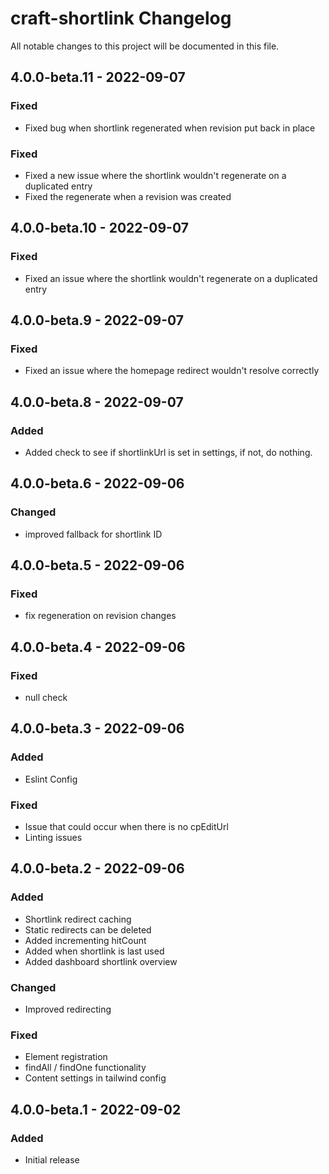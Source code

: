 # craft-shortlink Changelog

All notable changes to this project will be documented in this file.

## 4.0.0-beta.11 - 2022-09-07

### Fixed
- Fixed bug when shortlink regenerated when revision put back in place

### Fixed
- Fixed a new issue where the shortlink wouldn't regenerate on a duplicated entry
- Fixed the regenerate when a revision was created

## 4.0.0-beta.10 - 2022-09-07

### Fixed
- Fixed an issue where the shortlink wouldn't regenerate on a duplicated entry

## 4.0.0-beta.9 - 2022-09-07

### Fixed
- Fixed an issue where the homepage redirect wouldn't resolve correctly

## 4.0.0-beta.8 - 2022-09-07

### Added
- Added check to see if shortlinkUrl is set in settings, if not, do nothing.

## 4.0.0-beta.6 - 2022-09-06

### Changed
- improved fallback for shortlink ID

## 4.0.0-beta.5 - 2022-09-06

### Fixed
- fix regeneration on revision changes

## 4.0.0-beta.4 - 2022-09-06

### Fixed
- null check

## 4.0.0-beta.3 - 2022-09-06

### Added
- Eslint Config

### Fixed
- Issue that could occur when there is no cpEditUrl
- Linting issues

## 4.0.0-beta.2 - 2022-09-06

### Added
- Shortlink redirect caching
- Static redirects can be deleted
- Added incrementing hitCount
- Added when shortlink is last used
- Added dashboard shortlink overview

### Changed
- Improved redirecting

### Fixed
- Element registration
- findAll / findOne functionality
- Content settings in tailwind config

## 4.0.0-beta.1 - 2022-09-02

### Added
- Initial release

